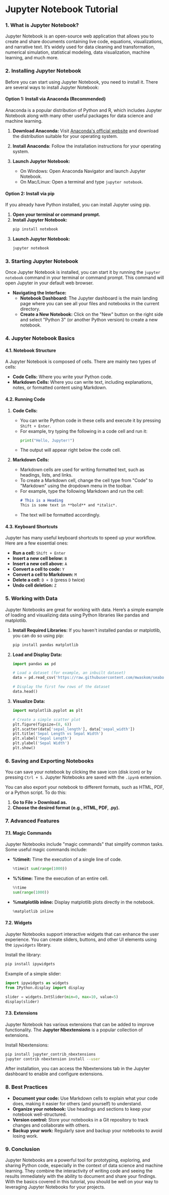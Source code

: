 # **Jupyter Notebook Tutorial**

### **1. What is Jupyter Notebook?**

Jupyter Notebook is an open-source web application that allows you to create and share documents containing live code, equations, visualizations, and narrative text. It’s widely used for data cleaning and transformation, numerical simulation, statistical modeling, data visualization, machine learning, and much more.

### **2. Installing Jupyter Notebook**

Before you can start using Jupyter Notebook, you need to install it. There are several ways to install Jupyter Notebook:

#### **Option 1: Install via Anaconda (Recommended)**
Anaconda is a popular distribution of Python and R, which includes Jupyter Notebook along with many other useful packages for data science and machine learning.

1. **Download Anaconda:** Visit [Anaconda's official website](https://www.anaconda.com/products/distribution) and download the distribution suitable for your operating system.

2. **Install Anaconda:** Follow the installation instructions for your operating system.

3. **Launch Jupyter Notebook:** 
   - On Windows: Open Anaconda Navigator and launch Jupyter Notebook.
   - On Mac/Linux: Open a terminal and type `jupyter notebook`.

#### **Option 2: Install via pip**
If you already have Python installed, you can install Jupyter using pip.

1. **Open your terminal or command prompt.**
2. **Install Jupyter Notebook:**
   ```bash
   pip install notebook
   ```
3. **Launch Jupyter Notebook:**
   ```bash
   jupyter notebook
   ```

### **3. Starting Jupyter Notebook**

Once Jupyter Notebook is installed, you can start it by running the `jupyter notebook` command in your terminal or command prompt. This command will open Jupyter in your default web browser.

- **Navigating the Interface:**
  - **Notebook Dashboard:** The Jupyter dashboard is the main landing page where you can see all your files and notebooks in the current directory.
  - **Create a New Notebook:** Click on the "New" button on the right side and select "Python 3" (or another Python version) to create a new notebook.

### **4. Jupyter Notebook Basics**

#### **4.1. Notebook Structure**

A Jupyter Notebook is composed of cells. There are mainly two types of cells:
- **Code Cells:** Where you write your Python code.
- **Markdown Cells:** Where you can write text, including explanations, notes, or formatted content using Markdown.

#### **4.2. Running Code**

1. **Code Cells:**
   - You can write Python code in these cells and execute it by pressing `Shift + Enter`.
   - For example, try typing the following in a code cell and run it:
     ```python
     print("Hello, Jupyter!")
     ```
   - The output will appear right below the code cell.

2. **Markdown Cells:**
   - Markdown cells are used for writing formatted text, such as headings, lists, and links.
   - To create a Markdown cell, change the cell type from "Code" to "Markdown" using the dropdown menu in the toolbar.
   - For example, type the following Markdown and run the cell:
     ```markdown
     # This is a Heading
     This is some text in **bold** and *italic*.
     ```
   - The text will be formatted accordingly.

#### **4.3. Keyboard Shortcuts**
Jupyter has many useful keyboard shortcuts to speed up your workflow. Here are a few essential ones:

- **Run a cell:** `Shift + Enter`
- **Insert a new cell below:** `B`
- **Insert a new cell above:** `A`
- **Convert a cell to code:** `Y`
- **Convert a cell to Markdown:** `M`
- **Delete a cell:** `D + D` (press `D` twice)
- **Undo cell deletion:** `Z`

### **5. Working with Data**

Jupyter Notebooks are great for working with data. Here’s a simple example of loading and visualizing data using Python libraries like pandas and matplotlib.

1. **Install Required Libraries:**
   If you haven't installed pandas or matplotlib, you can do so using pip:
   ```bash
   pip install pandas matplotlib
   ```

2. **Load and Display Data:**
   ```python
   import pandas as pd

   # Load a dataset (for example, an inbuilt dataset)
   data = pd.read_csv('https://raw.githubusercontent.com/mwaskom/seaborn-data/master/iris.csv')

   # Display the first few rows of the dataset
   data.head()
   ```

3. **Visualize Data:**
   ```python
   import matplotlib.pyplot as plt

   # Create a simple scatter plot
   plt.figure(figsize=(8, 6))
   plt.scatter(data['sepal_length'], data['sepal_width'])
   plt.title('Sepal Length vs Sepal Width')
   plt.xlabel('Sepal Length')
   plt.ylabel('Sepal Width')
   plt.show()
   ```

### **6. Saving and Exporting Notebooks**

You can save your notebook by clicking the save icon (disk icon) or by pressing `Ctrl + S`. Jupyter Notebooks are saved with the `.ipynb` extension.

You can also export your notebook to different formats, such as HTML, PDF, or a Python script. To do this:

1. **Go to File > Download as.**
2. **Choose the desired format (e.g., HTML, PDF, .py).**

### **7. Advanced Features**

#### **7.1. Magic Commands**
Jupyter Notebooks include "magic commands" that simplify common tasks. Some useful magic commands include:

- **%timeit:** Time the execution of a single line of code.
  ```python
  %timeit sum(range(1000))
  ```
- **%%time:** Time the execution of an entire cell.
  ```python
  %%time
  sum(range(1000))
  ```

- **%matplotlib inline:** Display matplotlib plots directly in the notebook.
  ```python
  %matplotlib inline
  ```

#### **7.2. Widgets**
Jupyter Notebooks support interactive widgets that can enhance the user experience. You can create sliders, buttons, and other UI elements using the `ipywidgets` library.

Install the library:
```bash
pip install ipywidgets
```

Example of a simple slider:
```python
import ipywidgets as widgets
from IPython.display import display

slider = widgets.IntSlider(min=0, max=10, value=5)
display(slider)
```

#### **7.3. Extensions**
Jupyter Notebook has various extensions that can be added to improve functionality. The **Jupyter Nbextensions** is a popular collection of extensions.

Install Nbextensions:
```bash
pip install jupyter_contrib_nbextensions
jupyter contrib nbextension install --user
```

After installation, you can access the Nbextensions tab in the Jupyter dashboard to enable and configure extensions.

### **8. Best Practices**

- **Document your code:** Use Markdown cells to explain what your code does, making it easier for others (and yourself) to understand.
- **Organize your notebook:** Use headings and sections to keep your notebook well-structured.
- **Version control:** Store your notebooks in a Git repository to track changes and collaborate with others.
- **Backup your work:** Regularly save and backup your notebooks to avoid losing work.

### **9. Conclusion**

Jupyter Notebooks are a powerful tool for prototyping, exploring, and sharing Python code, especially in the context of data science and machine learning. They combine the interactivity of writing code and seeing the results immediately with the ability to document and share your findings. With the basics covered in this tutorial, you should be well on your way to leveraging Jupyter Notebooks for your projects.
